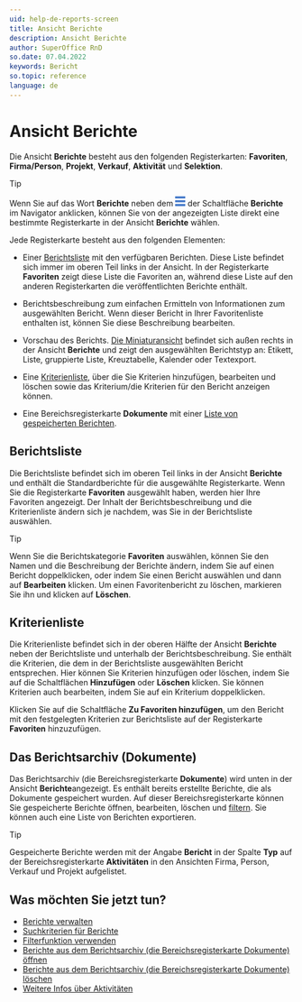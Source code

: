 ```yaml
---
uid: help-de-reports-screen
title: Ansicht Berichte
description: Ansicht Berichte
author: SuperOffice RnD
so.date: 07.04.2022
keywords: Bericht
so.topic: reference
language: de
---
```


# Ansicht Berichte

Die Ansicht **Berichte** besteht aus den folgenden Registerkarten: **Favoriten**, **Firma/Person**, **Projekt**, **Verkauf**, **Aktivität** und **Selektion**.

> [!TIP]
> Wenn Sie auf das Wort **Berichte** neben dem ![Symbol][img1] der Schaltfläche **Berichte** im Navigator anklicken, können Sie von der angezeigten Liste direkt eine bestimmte Registerkarte in der Ansicht **Berichte** wählen.

Jede Registerkarte besteht aus den folgenden Elementen:

* Einer [Berichtsliste](#list) mit den verfügbaren Berichten. Diese Liste befindet sich immer im oberen Teil links in der Ansicht. In der Registerkarte **Favoriten** zeigt diese Liste die Favoriten an, während diese Liste auf den anderen Registerkarten die veröffentlichten Berichte enthält.

* Berichtsbeschreibung zum einfachen Ermitteln von Informationen zum ausgewählten Bericht. Wenn dieser Bericht in Ihrer Favoritenliste enthalten ist, können Sie diese Beschreibung bearbeiten.

* Vorschau des Berichts. [Die Miniaturansicht][5] befindet sich außen rechts in der Ansicht **Berichte** und zeigt den ausgewählten Berichtstyp an: Etikett, Liste, gruppierte Liste, Kreuztabelle, Kalender oder Textexport.

* Eine [Kriterienliste](#criteria), über die Sie Kriterien hinzufügen, bearbeiten und löschen sowie das Kriterium/die Kriterien für den Bericht anzeigen können.

* Eine Bereichsregisterkarte **Dokumente** mit einer [Liste von gespeicherten Berichten](#archive).

## <a id="list" />Berichtsliste

Die Berichtsliste befindet sich im oberen Teil links in der Ansicht **Berichte** und enthält die Standardberichte für die ausgewählte Registerkarte. Wenn Sie die Registerkarte **Favoriten** ausgewählt haben, werden hier Ihre Favoriten angezeigt. Der Inhalt der Berichtsbeschreibung und die Kriterienliste ändern sich je nachdem, was Sie in der Berichtsliste auswählen.

> [!TIP]
> Wenn Sie die Berichtskategorie **Favoriten** auswählen, können Sie den Namen und die Beschreibung der Berichte ändern, indem Sie auf einen Bericht doppelklicken, oder indem Sie einen Bericht auswählen und dann auf **Bearbeiten** klicken. Um einen Favoritenbericht zu löschen, markieren Sie ihn und klicken auf **Löschen**.

## <a id="criteria" />Kriterienliste

Die Kriterienliste befindet sich in der oberen Hälfte der Ansicht **Berichte** neben der Berichtsliste und unterhalb der Berichtsbeschreibung. Sie enthält die Kriterien, die dem in der Berichtsliste ausgewählten Bericht entsprechen. Hier können Sie Kriterien hinzufügen oder löschen, indem Sie auf die Schaltflächen **Hinzufügen** oder **Löschen** klicken. Sie können Kriterien auch bearbeiten, indem Sie auf ein Kriterium doppelklicken.

Klicken Sie auf die Schaltfläche **Zu Favoriten hinzufügen**, um den Bericht mit den festgelegten Kriterien zur Berichtsliste auf der Registerkarte **Favoriten** hinzuzufügen.

## <a id="archive" />Das Berichtsarchiv (Dokumente)

Das Berichtsarchiv (die Bereichsregisterkarte **Dokumente**) wird unten in der Ansicht **Berichte**angezeigt. Es enthält bereits erstellte Berichte, die als Dokumente gespeichert wurden. Auf dieser Bereichsregisterkarte können Sie gespeicherte Berichte öffnen, bearbeiten, löschen und [filtern][7]. Sie können auch eine Liste von Berichten exportieren.

> [!TIP]
> Gespeicherte Berichte werden mit der Angabe **Bericht** in der Spalte **Typ** auf der Bereichsregisterkarte **Aktivitäten** in den Ansichten Firma, Person, Verkauf und Projekt aufgelistet.

## Was möchten Sie jetzt tun?

* [Berichte verwalten][2]
* [Suchkriterien für Berichte][3]
* [Filterfunktion verwenden][7]
* [Berichte aus dem Berichtsarchiv (die Bereichsregisterkarte Dokumente) öffnen][6]
* [Berichte aus dem Berichtsarchiv (die Bereichsregisterkarte Dokumente) löschen][8]
* [Weitere Infos über Aktivitäten][4]

<!-- Referenced links -->
[2]: ../properties.md
[3]: ../search-criteria/index.md
[4]: ../../../learn/activity/index.md
[5]: ../index.md
[6]: ../open-from-archive.md
[7]: ../filter.md
[8]: ../delete-from-archive.md

<!-- Referenced images -->
[img1]: ../../../../../common/icons/nav-dropdown-report.png
